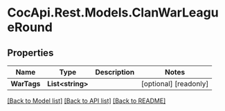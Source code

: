 # CocApi.Rest.Models.ClanWarLeagueRound

## Properties

Name | Type | Description | Notes
------------ | ------------- | ------------- | -------------
**WarTags** | **List&lt;string&gt;** |  | [optional] [readonly] 

[[Back to Model list]](../../README.md#documentation-for-models) [[Back to API list]](../../README.md#documentation-for-api-endpoints) [[Back to README]](../../README.md)

